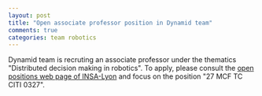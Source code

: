 ```yaml
---
layout: post
title: "Open associate professor position in Dynamid team"
comments: true
categories: team robotics
---
```


Dynamid team is recruting an associate professor under the thematics "Distributed decision making in robotics". To apply, please consult the [open positions web page of INSA-Lyon](http://www.insa-lyon.fr/en/fr/insa-de-lyon/recrutement/enseignants/chercheurs/mcf/maitre-de-conference) and focus on the position "27 MCF TC CITI 0327".
